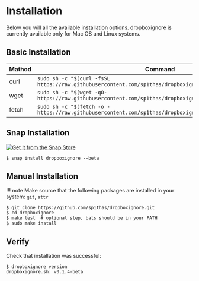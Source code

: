 # Installation

Below you will all the available installation options. dropboxignore is currently available only for Mac OS and Linux systems.

## Basic Installation

| Mathod | Command                                                                                                       |
|--------|---------------------------------------------------------------------------------------------------------------|
| curl   | `sudo sh -c "$(curl -fsSL https://raw.githubusercontent.com/sp1thas/dropboxignore/master/utils/install.sh)"`  |
| wget   | `sudo sh -c "$(wget -qO- https://raw.githubusercontent.com/sp1thas/dropboxignore/master/utils/install.sh)"`   |
| fetch  | `sudo sh -c "$(fetch -o - https://raw.githubusercontent.com/sp1thas/dropboxignore/master/utils/install.sh)"`  |

## Snap Installation


[![Get it from the Snap Store](https://snapcraft.io/static/images/badges/en/snap-store-white.svg)](https://snapcraft.io/dropboxignore)

```shell
$ snap install dropboxignore --beta
```

## Manual Installation

!!! note
    Make source that the following packages are installed in your system: `git`, `attr`

```shell
$ git clone https://github.com/sp1thas/dropboxignore.git
$ cd dropboxignore
$ make test  # optional step, bats should be in your PATH
$ sudo make install
```

## Verify

Check that installation was successful:

```shell
$ dropboxignore version
dropboxignore.sh: v0.1.4-beta
```
